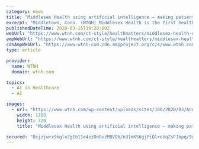 ```yaml
---
category: news
title: "Middlesex Health using artificial intelligence – making patients more comfortable"
excerpt: "Middletown, Conn. (WTNH) Middlesex Health is the first healthcare system in the northeast to use artificial intelligence-powered software to Improve PET scans for patients. Typically a PET, or positron emission tomography scan, would take 24 minutes or longer. The tests are frequently done on Cancer patients to see if treatments are working or ..."
publishedDateTime: 2020-03-15T19:28:00Z
webUrl: "https://www.wtnh.com/ct-style/healthmatters/middlesex-health-using-artificial-intelligence-making-patients-more-comfortable/"
ampWebUrl: "https://www.wtnh.com/ct-style/healthmatters/middlesex-health-using-artificial-intelligence-making-patients-more-comfortable/amp/"
cdnAmpWebUrl: "https://www-wtnh-com.cdn.ampproject.org/c/s/www.wtnh.com/ct-style/healthmatters/middlesex-health-using-artificial-intelligence-making-patients-more-comfortable/amp/"
type: article

provider:
  name: WTNH
  domain: wtnh.com

topics:
  - AI in Healthcare
  - AI

images:
  - url: "https://www.wtnh.com/wp-content/uploads/sites/100/2020/03/Annotation-2020-03-15-152535.png?w=620&h=352&crop=1&resize=1280,720"
    width: 1280
    height: 720
    title: "Middlesex Health using artificial intelligence – making patients more comfortable"

secured: "Bsjzjw+x9kglvZgEb11e4zzDnDvzMBVQ6/n31mKS6gjPiQl+eVqZsFJbpq/9gfapY5vE9VsTvjpcD5kQVFT5kxrDD2iDgjZq4D0ov6+2fe/cWONOdtCDhgZmr8H32lBuCrZSZaoJi9ScscYUBFO/TZO3XibayjGrzwS3Rs3aXSOX5b/nNCllQev4Lz5cGWgTYw3wc/ltttvzx7eqRy8Thytm0++mUMMnNP4EXcvqHCXpAD+cr+OdChAXHsU4mwkRlMdCXUb/EB4QksDAZPyLE0OPOzT0Rss+3OYf1TWr8wrmSNR/4fOJ810yO/o+ULZ+;ol7maCeY4+bNExd3yhb+Zw=="
---
```


